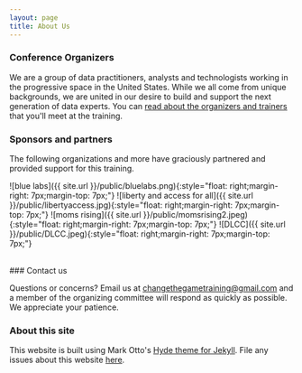 ```yaml
---
layout: page
title: About Us 
---
```


### Conference Organizers

We are a group of data practitioners, analysts and technologists working in the progressive space in the United States. While we all come from unique backgrounds, we are united in our desire to build and support the next generation of data experts. 
You can [read about the organizers and trainers](http://changethegame.io/trainers/) that you'll meet at the training. 

### Sponsors and partners
The following organizations and more have graciously partnered and provided support for this training.

![blue labs]({{ site.url }}/public/bluelabs.png){:style="float: right;margin-right: 7px;margin-top: 7px;"}
![liberty and access for all]({{ site.url }}/public/libertyaccess.jpg){:style="float: right;margin-right: 7px;margin-top: 7px;"}
![moms rising]({{ site.url }}/public/momsrising2.jpeg){:style="float: right;margin-right: 7px;margin-top: 7px;"}
![DLCC]({{ site.url }}/public/DLCC.jpeg){:style="float: right;margin-right: 7px;margin-top: 7px;"}

<br>
### Contact us

Questions or concerns? Email us at changethegametraining@gmail.com and a member of the organizing committee will respond as quickly as possible. We appreciate your patience.

### About this site

This website is built using Mark Otto's [Hyde theme for Jekyll](https://github.com/poole/hyde). File any issues about this website [here](https://github.com/anniejw6/datatraining_site).
